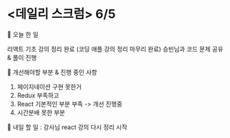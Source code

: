 # <데일리 스크럼> 6/5

📕 오늘 한 일

리액트 기초 강의 정리 완료 (코딩 애플 강의 정리 마무리 완료)
승빈님과 코드 문제 공유 & 풀이 진행

📕 개선해야할 부분 & 진행 중인 사항

1. 페이지네이션 구현 못한거
2. Redux 부족하고
3. React 기본적인 부분 부족 -> 개선 진행중
4. 시간분배 못한 부분

📕 내일 할 일
: 강사님 react 강의 다시 정리 시작
